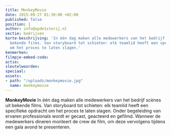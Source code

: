 ```yaml
---
title: MonkeyMovie
date: 2015-09-27 01:39:00 +02:00
published: false
position: 1
author: info@opde1sterij.nl
sectie: bedrijven
korte-beschrijving: 'In één dag maken alle medewerkers van het bedrijf scènes uit
  bekende films. Van storyboard tot schieten: elk teamlid heeft een specifieke opdracht
  om het proces te laten slagen.'
kenmerken: 
filmpje-embed-code: 
actie: 
sleutelwoorden: 
speciaal: 
assets:
- path: "/uploads/monkeymovie.jpg"
  name: monkeymovie
---
```


**MonkeyMovie** In één dag maken alle medewerkers van het bedrijf scènes uit bekende films. Van storyboard tot schieten: elk teamlid heeft een specifieke opdracht om het proces te laten slagen. Onder begeleiding van ervaren professionals wordt er gecast, geacteerd en gefilmd. Wanneer de medewerkers dineren monteert de crew de film, om deze vervolgens tijdens een gala avond te presenteren.

